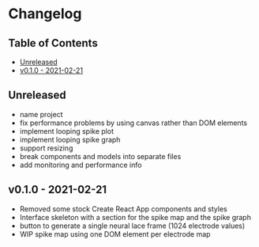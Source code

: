 # Changelog <!-- omit in toc -->

## Table of Contents <!-- omit in toc -->

- [Unreleased](#unreleased)
- [v0.1.0 - 2021-02-21](#v010---2021-02-21)

## Unreleased

* name project
* fix performance problems by using canvas rather than DOM elements
* implement looping spike plot
* implement looping spike graph
* support resizing
* break components and models into separate files
* add monitoring and performance info

## v0.1.0 - 2021-02-21

* Removed some stock Create React App components and styles
* Interface skeleton with a section for the spike map and the spike graph
* button to generate a single neural lace frame (1024 electrode values)
* WIP spike map using one DOM element per electrode map
